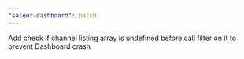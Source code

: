 ```yaml
---
"saleor-dashboard": patch
---
```


Add check if channel listing array is undefined before call filter on it to prevent Dashboard crash
